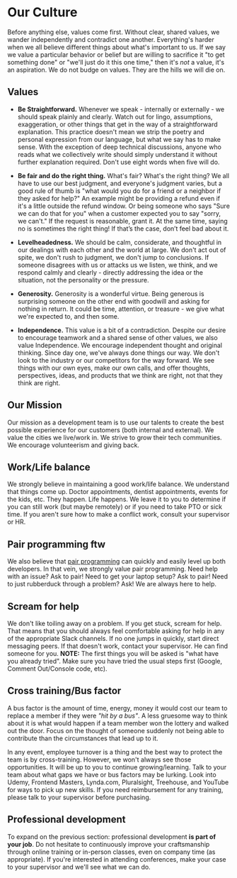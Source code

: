 # Our Culture
Before anything else, values come first. Without clear, shared values, we wander independently and contradict one another. Everything's harder when we all believe different things about what's important to us. If we say we value a particular behavior or belief but are willing to sacrifice it "to get something done" or "we'll just do it this one time," then it's _not_ a value, it's an aspiration. We do not budge on values. They are the hills we will die on.

## Values
* **Be Straightforward.** Whenever we speak - internally or externally - we should speak plainly and clearly. Watch out for lingo, assumptions, exaggeration, or other things that get in the way of a straightforward explanation. This practice doesn't mean we strip the poetry and personal expression from our language, but what we say has to make sense. With the exception of deep technical discussions, anyone who reads what we collectively write should simply understand it without further explanation required. Don't use eight words when five will do.

* **Be fair and do the right thing.** What's fair? What's the right thing? We all have to use our best judgment, and everyone's judgment varies, but a good rule of thumb is "what would you do for a friend or a neighbor if they asked for help?" An example might be providing a refund even if it's a little outside the refund window. Or being someone who says "Sure we can do that for you" when a customer expected you to say "sorry, we can't." If the request is reasonable, grant it. At the same time, saying no is sometimes the right thing! If that’s the case, don’t feel bad about it.

* **Levelheadedness.** We should be calm, considerate, and thoughtful in our dealings with each other and the world at large. We don't act out of spite, we don't rush to judgment, we don't jump to conclusions. If someone disagrees with us or attacks us we listen, we think, and we respond calmly and clearly - directly addressing the idea or the situation, not the personality or the pressure.

* **Generosity.** Generosity is a wonderful virtue. Being generous is surprising someone on the other end with goodwill and asking for nothing in return. It could be time, attention, or treasure - we give what we're expected to, and then some.

* **Independence.** This value is a bit of a contradiction. Despite our desire to encourage teamwork and a shared sense of other values, we also value Independence. We encourage independent thought and original thinking. Since day one, we've always done things our way. We don't look to the industry or our competitors for the way forward. We see things with our own eyes, make our own calls, and offer thoughts, perspectives, ideas, and products that we think are right, not that they think are right.

## Our Mission
Our mission as a development team is to use our talents to create the best possible experience for our customers (both internal and external). We value the cities we live/work in. We strive to grow their tech communities. We encourage volunteerism and giving back. 

## Work/Life balance
We strongly believe in maintaining a good work/life balance. We understand that things come up. Doctor appointments, dentist appointments, events for the kids, etc. They happen. Life happens. We leave it to you to determine if you can still work (but maybe remotely) or if you need to take PTO or sick time. If you aren't sure how to make a conflict work, consult your supervisor or HR.

## Pair programming ftw
We also believe that [pair programming](https://en.wikipedia.org/wiki/Pair_programming) can quickly and easily level up both developers. In that vein, we strongly value pair programming. Need help with an issue? Ask to pair! Need to get your laptop setup? Ask to pair! Need to just rubberduck through a problem? Ask! We are always here to help.

## Scream for help
We don't like toiling away on a problem. If you get stuck, scream for help. That means that you should always feel comfortable asking for help in any of the appropriate Slack channels. If no one jumps in quickly, start direct messaging peers. If that doesn't work, contact your supervisor. He can find someone for you. **NOTE:** The first things you will be asked is "what have you already tried". Make sure you have tried the usual steps first (Google, Comment Out/Console code, etc).

## Cross training/Bus factor
A bus factor is the amount of time, energy, money it would cost our team to replace a member if they were _"hit by a bus"_. A less gruesome way to think about it is what would happen if a team member won the lottery and walked out the door. Focus on the thought of someone suddenly not being able to contribute than the circumstances that lead up to it.

In any event, employee turnover is a thing and the best way to protect the team is by cross-training. However, we won't always see those opportunities. It will be up to you to continue growing/learning. Talk to your team about what gaps we have or bus factors may be lurking. Look into Udemy, Frontend Masters, Lynda.com, Pluralsight, Treehouse, and YouTube for ways to pick up new skills. If you need reimbursement for any training, please talk to your supervisor before purchasing.

## Professional development
To expand on the previous section: professional development **is part of your job**. Do not hesitate to continuously improve your craftsmanship through online training or in-person classes, even on company time (as appropriate). If you're interested in attending conferences, make your case to your supervisor and we'll see what we can do.